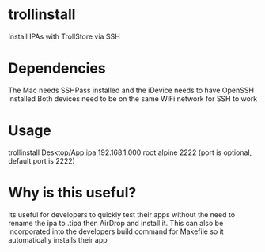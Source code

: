 # trollinstall
Install IPAs with TrollStore via SSH

# Dependencies
The Mac needs SSHPass installed and the iDevice needs to have OpenSSH installed
Both devices need to be on the same WiFi network for SSH to work

# Usage
trollinstall Desktop/App.ipa 192.168.1.000 root alpine 2222 (port is optional, default port is 2222)

# Why is this useful?
Its useful for developers to quickly test their apps without the need to rename the ipa to .tipa then AirDrop and install it. This can also be incorporated into the developers build command for Makefile so it automatically installs their app
